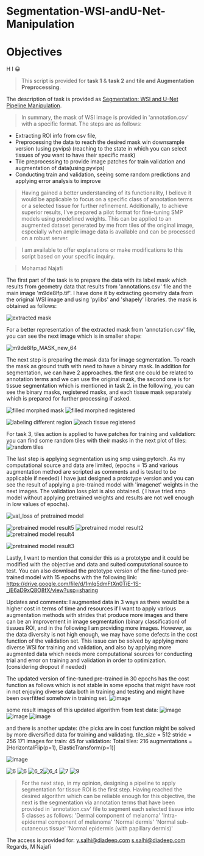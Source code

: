 # Segmentation-WSI-andU-Net-Manipulation


# Objectives

H I 😀

>This script is provided for **task 1** & **task 2** and **tile and Augmentation Preprocessing**.

>
The description of task is provided as [Segmentation: WSI and U-Net Pipeline Manipulation](https://informationsharing.notion.siteSegmentation-WSI-and-U-Net-Pipeline-Manipulation-82a91afd8c24478f8be89c61bd04ba85).

> In summary, the mask of WSI image is provided in 'annotation.csv' with a specific format. The steps are as follows:
- Extracting ROI info from csv file, 
- Preprocessing the data to reach the desired mask win downsample version (using pyvips) (reaching to the state in which you can select tissues of you want to have their specific mask)
- Tile preprocessing to provide image patches for train validation and augmentation of data(using pyvips)
- Conducting train and validation, seeing some random predictions and applying error analysis to improve 
  


> Having gained a better understanding of its functionality, I believe it would be applicable to focus on a specific class of annotation terms or a selected tissue for further refinement. Additionally, to achieve superior results, I've prepared a pilot format for fine-tuning SMP models using predefined weights. This can be applied to an augmented dataset generated by me from tiles of the original image, especially when ample image data is available and can be processed on a robust server.


> I am available to offer explanations or make modifications to this script based on your specific inquiry.

> Mohamad Najafi


The first part of the task is to prepare the data with its label mask which results from geometry data that results from 'annotations.csv' file and the main image 'm9de8lfp.tif'. I have done it by extracting geometry data from the original WSI image and using 'pylibs' and 'shapely' libraries.
the mask is obtained as follows:

![extracted mask](https://github.com/Moh-najafi/Segmentation-WSI-andU-Net-Manipulation/assets/93668623/83cab7a4-c2d8-4656-af99-2932ad1dff1d)

For a better representation of the extracted mask from 'annotation.csv' file, you can see the next image which is in smaller shape:

![m9de8lfp_MASK_new_64](https://github.com/Moh-najafi/Segmentation-WSI-andU-Net-Manipulation/assets/93668623/3a0568b0-d24c-47f7-a804-d31da6a69bd7)


The next step is preparing the mask data for image segmentation. To reach the mask as ground truth with need to have a binary mask. In addition for segmentation, we can have 2 approaches. the first one could be related to annotation terms and we can use the original mask, the second one is for tissue segmentation which is mentioned in task 2.
in the following, you can see the binary masks, registered masks, and each tissue mask separately which is prepared for further processing if asked.

![filled morphed mask](https://github.com/Moh-najafi/Segmentation-WSI-andU-Net-Manipulation/assets/93668623/253439e2-3b1f-45a1-97ad-57af9ffe890f)
![filled morphed registered](https://github.com/Moh-najafi/Segmentation-WSI-andU-Net-Manipulation/assets/93668623/92d6e580-676d-43c0-81af-466f87e41567)

![labeling different region](https://github.com/Moh-najafi/Segmentation-WSI-andU-Net-Manipulation/assets/93668623/5361a534-81cf-4071-8d88-dffacabb963b)
![each tissue registered](https://github.com/Moh-najafi/Segmentation-WSI-andU-Net-Manipulation/assets/93668623/2368114d-46f3-4211-aa13-aa73e84b30ba)


For task 3, tiles action is applied to have patches for training and validation: you can find some random tiles with their masks in the next plot of tiles:
![random tiles](https://github.com/Moh-najafi/Segmentation-WSI-andU-Net-Manipulation/assets/93668623/27d9aa9e-acf6-419f-a089-14178f702226)

The last step is applying segmentation using smp using pytorch. As my computational source and data are limited, (epochs = 15 and various augmentation method are scripted as comments and is tested to be applicable if needed) I have just designed a prototype version and you can see the result of applying a pre-trained model with 'imagenet' weights in the next images. The validation loss plot is also obtained. ( I have tried smp model without applying pretrained weights and results are not well enough in low values of epochs). 

![val_loss of pretrained model](https://github.com/Moh-najafi/Segmentation-WSI-andU-Net-Manipulation/assets/93668623/59aea6a2-abc4-42cb-ae77-989d99424b68)

![pretrained model result5](https://github.com/Moh-najafi/Segmentation-WSI-andU-Net-Manipulation/assets/93668623/d4d54e53-2b54-434b-a494-c34adfcc2923)
![pretrained model result2](https://github.com/Moh-najafi/Segmentation-WSI-andU-Net-Manipulation/assets/93668623/cbd271f1-d93a-4a67-a09d-23f633a13c49)
![pretrained model result4](https://github.com/Moh-najafi/Segmentation-WSI-andU-Net-Manipulation/assets/93668623/e0970604-1f3f-4d16-b508-d96e98c9ecfc)

![pretrained model result3](https://github.com/Moh-najafi/Segmentation-WSI-andU-Net-Manipulation/assets/93668623/e5297a98-9083-4132-97f6-b88dd0c9f91b)


Lastly, I want to mention that consider this as a prototype and it could be modified with the objective and data and suited computational source to test.
You can also download the prototype version of the fine-tuned pre-trained model with 15 epochs with the following link:
https://drive.google.com/file/d/1mlq5dmFtXn0TiE-1S-_iE6aD9xQ8O8fX/view?usp=sharing

Updates and comments:
I augmented data in 3 ways as there would be a higher cost in terms of time and resources if I want to apply various augmentation methods with strides that produce more images and there can be an improvement in image segmentation (binary classification) of tissues ROI, and in the following I am providing more images. However, as the data diversity is not high enough, we may have some defects in the cost function of the validation set. This issue can be solved by applying more diverse WSI for training and validation, and also by applying more augmented data which needs more computational sources for conducting trial and error on training and validation in order to optimization. (considering dropout if needed)

The updated version of fine-tuned pre-trained in 30 epochs has the cost function as follows which is not stable in some epochs that might have root in not enjoying diverse data both in training and testing and might have been overfitted somehow in training set.
![image](https://github.com/Moh-najafi/Segmentation-WSI-andU-Net-Manipulation/assets/93668623/3bc5da16-b7b8-43e9-905a-b87e797f9b77)

some result images of this updated algorithm from test data:
![image](https://github.com/Moh-najafi/Segmentation-WSI-andU-Net-Manipulation/assets/93668623/b6fff04d-8260-47e4-96d7-8c256bcc224c)
![image](https://github.com/Moh-najafi/Segmentation-WSI-andU-Net-Manipulation/assets/93668623/f4e6073a-8ef9-44bc-8292-82fd79568618)
![image](https://github.com/Moh-najafi/Segmentation-WSI-andU-Net-Manipulation/assets/93668623/d8531480-ea0e-429f-976f-2b403cca04ca)

and there is another update: (the picks are in cost function might be solved by more diversified data for training and validating.
tile_size = 512
stride = 256
171 images for train:
45 for validation:
Total tiles: 216 
augmentations = [HorizontalFlip(p=1), ElasticTransform(p=1)]

![image](https://github.com/Moh-najafi/Segmentation-WSI-andU-Net-Manipulation/assets/93668623/53718643-943d-48a5-bf07-c9243af91a8d)


![6](https://github.com/Moh-najafi/Segmentation-WSI-andU-Net-Manipulation/assets/93668623/83d5aef6-3eb0-445d-ba4d-ce1700ea0006)
![6](https://github.com/Moh-najafi/Segmentation-WSI-andU-Net-Manipulation/assets/93668623/c1136b29-92c8-4740-9658-3940e7edb956)
![6_2](https://github.com/Moh-najafi/Segmentation-WSI-andU-Net-Manipulation/assets/93668623/84872461-e16d-42c2-bf5f-4c95faa95af8)![6_4](https://github.com/Moh-najafi/Segmentation-WSI-andU-Net-Manipulation/assets/93668623/1a870251-3c4d-471d-a02e-c303bf077627)
![7](https://github.com/Moh-najafi/Segmentation-WSI-andU-Net-Manipulation/assets/93668623/2f9dd993-60d8-432e-9ec1-a943821f59f6)
![9](https://github.com/Moh-najafi/Segmentation-WSI-andU-Net-Manipulation/assets/93668623/3085aa79-134d-43dc-99bb-34dcd3dc6154)





> For the next step, in my opinion, designing a pipeline to apply segmentation for tissue ROI is the first step. Having reached the  desired algorithm which can be reliable enough for this objective, the next is the segmentation via annotation terms that have been provided in 'annotation.csv' file to segment each selected tissue into 5 classes as follows:
    'Dermal component of melanoma'
    'Intra-epidermal component of melanoma'
    'Normal dermis'
    'Normal sub-cutaneous tissue'
    'Normal epidermis (with papillary dermis)'


 
The access is provided for:
y.salhi@diadeep.com
s.salhi@diadeep.com
Regards,
M Najafi


